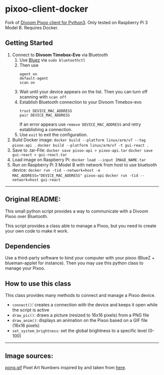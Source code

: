 # pixoo-client-docker

Fork of [Divoom Pixoo client for Python3](https://github.com/virtualabs/pixoo-client).
Only tested on Raspberry Pi 3 Model B. Requires Docker.

## Getting Started

1. Connect to **Divoom Timebox-Evo** via Bluetooth
    1. Use [Bluez](http://www.bluez.org/) via `sudo bluetoothctl`
    2. Then use 
        ```
        agent on 
        default-agent
        scan on
        ```
    3. Wait until your device appears on the list. Then you can turn off scanning with `scan off`
    4. Establish Bluetooth connection to your Divoom Timebox-evo
        ```
        trust DEVICE_MAC_ADDRESS
        pair DEVICE_MAC_ADDRESS
        ```
        If an error appears use `remove DEVICE_MAC_ADDRESS` and retry establishing a connection.
    5. Use `exit` to exit the configuration.
2. Build Docker image:
`docker build --platform linux/arm/v7 --tag pixoo-api .`
`docker build --platform linux/arm/v7 -t gui-react .`
3. Save to .tar-File:
`docker save pixoo-api > pixoo-api.tar`
`docker save gui-react > gui-react.tar`
4. Load image on Raspberry Pi:
`docker load --input IMAGE_NAME.tar`
5. Run on Raspberry Pi 3 Model B with network from host to use bluetooth device:
`docker run -tid --network=host -e MAC_ADDRESS="DEVICE_MAC_ADDRESS" pixoo-api`
`docker run -tid --network=host gui-react`

---
## Original README:

This small python script provides a way to communicate with a Divoom Pixoo over Bluetooth. 

This script provides a class able to manage a Pixoo, but you need to create your own code to make it work.

## Dependencies

Use a third-party software to bind your computer with your pixoo (BlueZ + blueman-applet for instance).
Then you may use this python class to manage your Pixoo.

## How to use this class

This class provides many methods to connect and manage a Pixoo device.

* `connect()̀`: creates a connection with the device and keeps it open while the script is active
* `draw_pic()`: draws a picture (resized to 16x16 pixels) from a PNG file
* `draw_anim()`: displays an animation on the Pixoo based on a GIF file (16x16 pixels)
* `set_system_brightness`: set the global brightness to a specific level (0-100)

---

## Image sources:

[pong.gif](https://giphy.com/gifs/3o7btZzyj3zGh20SSk)
Pixel Art Numbers inspired by and taken from [here](http://pixelartmaker.com/art/cb56ff285ad38b3).